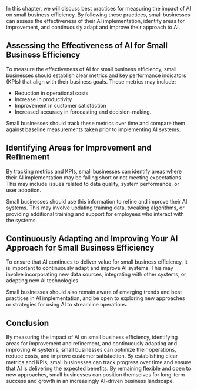 

In this chapter, we will discuss best practices for measuring the impact of AI on small business efficiency. By following these practices, small businesses can assess the effectiveness of their AI implementation, identify areas for improvement, and continuously adapt and improve their approach to AI.

Assessing the Effectiveness of AI for Small Business Efficiency
---------------------------------------------------------------

To measure the effectiveness of AI for small business efficiency, small businesses should establish clear metrics and key performance indicators (KPIs) that align with their business goals. These metrics may include:

* Reduction in operational costs
* Increase in productivity
* Improvement in customer satisfaction
* Increased accuracy in forecasting and decision-making.

Small businesses should track these metrics over time and compare them against baseline measurements taken prior to implementing AI systems.

Identifying Areas for Improvement and Refinement
------------------------------------------------

By tracking metrics and KPIs, small businesses can identify areas where their AI implementation may be falling short or not meeting expectations. This may include issues related to data quality, system performance, or user adoption.

Small businesses should use this information to refine and improve their AI systems. This may involve updating training data, tweaking algorithms, or providing additional training and support for employees who interact with the systems.

Continuously Adapting and Improving Your AI Approach for Small Business Efficiency
----------------------------------------------------------------------------------

To ensure that AI continues to deliver value for small business efficiency, it is important to continuously adapt and improve AI systems. This may involve incorporating new data sources, integrating with other systems, or adopting new AI technologies.

Small businesses should also remain aware of emerging trends and best practices in AI implementation, and be open to exploring new approaches or strategies for using AI to streamline operations.

Conclusion
----------

By measuring the impact of AI on small business efficiency, identifying areas for improvement and refinement, and continuously adapting and improving AI systems, small businesses can optimize their operations, reduce costs, and improve customer satisfaction. By establishing clear metrics and KPIs, small businesses can track progress over time and ensure that AI is delivering the expected benefits. By remaining flexible and open to new approaches, small businesses can position themselves for long-term success and growth in an increasingly AI-driven business landscape.
